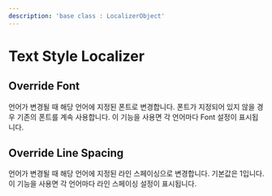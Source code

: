 ```yaml
---
description: 'base class : LocalizerObject'
---
```


# Text Style Localizer

##  Override Font <a id="override-font"></a>

언어가 변경될 때 해당 언어에 지정된 폰트로 변경합니다. 폰트가 지정되어 있지 않을 경우 기존의 폰트를 계속 사용합니다. 이 기능을 사용면 각 언어마다 Font 설정이 표시됩니다.‌

## Override Line Spacing <a id="override-line-spacing"></a>

언어가 변경될 때 해당 언어에 지정된 라인 스페이싱으로 변경합니다. 기본값은 1입니다. 이 기능을 사용면 각 언어마다 라인 스페이싱 설정이 표시됩니다.

